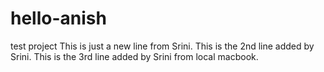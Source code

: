 # hello-anish
test project
This is just a new line from Srini.
This is the 2nd line added by Srini.
This is the 3rd line added by Srini from local macbook.
